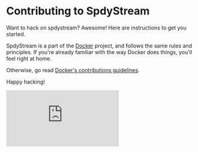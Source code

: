 # Contributing to SpdyStream

Want to hack on spdystream? Awesome! Here are instructions to get you
started.

SpdyStream is a part of the [Docker](https://docker.io) project, and follows
the same rules and principles. If you're already familiar with the way
Docker does things, you'll feel right at home.

Otherwise, go read
[Docker's contributions guidelines](https://github.com/dotcloud/docker/blob/master/CONTRIBUTING.md).

Happy hacking!


[![Analytics](https://kubernetes-site.appspot.com/UA-36037335-10/GitHub/Godeps/_workspace/src/github.com/docker/spdystream/CONTRIBUTING.md?pixel)]()
